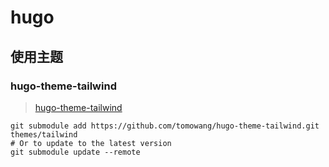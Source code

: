 # hugo


## 使用主题


### hugo-theme-tailwind

> [hugo-theme-tailwind](https://github.com/tomowang/hugo-theme-tailwind)

```shell
git submodule add https://github.com/tomowang/hugo-theme-tailwind.git themes/tailwind
# Or to update to the latest version
git submodule update --remote
```

